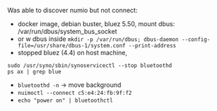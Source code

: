
Was able to discover numio but not connect:

- docker image, debian buster,  bluez 5.50, mount dbus: /var/run/dbus/system_bus_socket
- or w dbus inside `mkdir -p /var/run/dbus; dbus-daemon --config-file=/usr/share/dbus-1/system.conf --print-address`
- stopped bluez (4.4) on host machine,
```
sudo /usr/syno/sbin/synoservicectl --stop bluetoothd
ps ax | grep blue
```
- `bluetoothd -n` -> move background
- `nuimoctl --connect c5:e4:24:fb:9f:f2`
- `echo "power on" | bluetoothctl`



